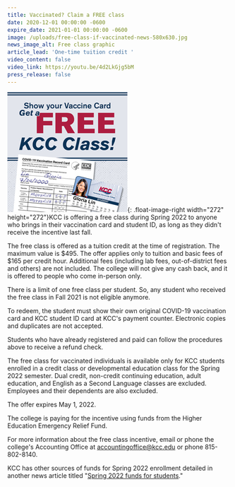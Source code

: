 ```yaml
---
title: Vaccinated? Claim a FREE class
date: 2020-12-01 00:00:00 -0600
expire_date: 2021-01-01 00:00:00 -0600
image: /uploads/free-class-if-vaccinated-news-580x630.jpg
news_image_alt: Free class graphic
article_lead: 'One-time tuition credit '
video_content: false
video_link: https://youtu.be/4d2LkGjg5bM
press_release: false
---
```

![](/uploads/free-class-if-vaccinated-news-272x272.jpg){: .float-image-right width="272" height="272"}KCC is offering a free class during Spring 2022 to anyone who brings in their vaccination card and student ID, as long as they didn't receive the incentive last fall.&nbsp;

The free class is offered as a tuition credit at the time of registration. The maximum value is $495. The offer applies only to tuition and basic fees of $165 per credit hour. Additional fees (including lab fees, out-of-district fees and others) are not included. The college will not give any cash back, and it is offered to people who come in-person only.

There is a limit of one free class per student. So, any student who received the free class in Fall 2021 is not eligible anymore.

To redeem, the student must show their own original COVID-19 vaccination card and KCC student ID card at KCC's payment counter. Electronic copies and duplicates are not accepted.

Students who have already registered and paid can follow the procedures above to receive a refund check.

The free class for vaccinated individuals is available only for KCC students enrolled in a credit class or developmental education class for the Spring 2022 semester. Dual credit, non-credit continuing education, adult education, and English as a Second Language classes are excluded. Employees and their dependents are also excluded.

The offer expires May 1, 2022.

The college is paying for the incentive using funds from the Higher Education Emergency Relief Fund.

For more information about the free class incentive, email or phone the college's Accounting Office at [accountingoffice@kcc.edu](mailto:accountingoffice@kcc.edu) or phone 815-802-8140.

KCC has other sources of funds for Spring 2022 enrollment detailed in another news article titled "[Spring 2022 funds for students](https://news.kcc.edu/2021/12/17/spring-2022-funds-for-students.html)."

&nbsp;
